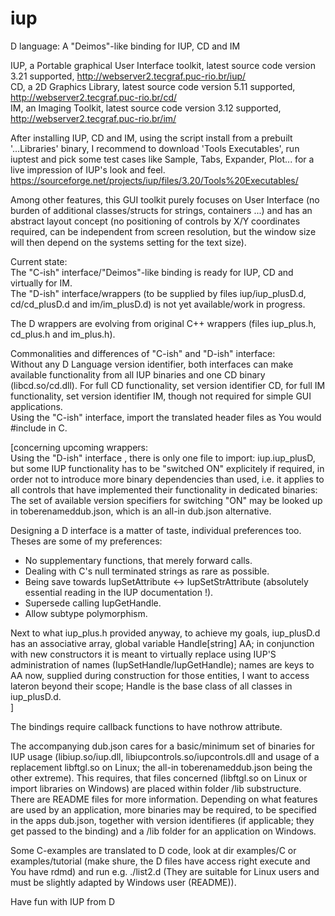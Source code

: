 # iup

D language: A "Deimos"-like binding for IUP, CD and IM 

IUP, a Portable graphical User Interface toolkit, latest source code version 3.21 supported,  http://webserver2.tecgraf.puc-rio.br/iup/<br>
CD, a 2D Graphics Library, latest source code version 5.11 supported,  http://webserver2.tecgraf.puc-rio.br/cd/<br>
IM, an Imaging Toolkit, latest source code version 3.12 supported,  http://webserver2.tecgraf.puc-rio.br/im/

After installing IUP, CD and IM, using the script install from a prebuilt '...Libraries' binary, I recommend to download 'Tools Executables', run iuptest and pick some test cases like Sample, Tabs, Expander, Plot... for a live impression of IUP's look and feel. https://sourceforge.net/projects/iup/files/3.20/Tools%20Executables/

Among other features, this GUI toolkit purely focuses on User Interface (no burden of additional classes/structs for strings, containers ...) and has an abstract layout concept (no positioning of controls by X/Y coordinates required, can be independent from screen resolution, but the window size will then depend on the systems setting for the text size).<br>

Current state:<br>
The "C-ish" interface/"Deimos"-like binding  is ready for IUP, CD and virtually for IM.<br>
The "D-ish" interface/wrappers (to be supplied by files iup/iup_plusD.d, cd/cd_plusD.d and im/im_plusD.d) is not yet available/work in progress.<br>

The D wrappers are evolving from original C++ wrappers (files iup_plus.h, cd_plus.h and im_plus.h).

Commonalities and differences of "C-ish" and "D-ish" interface:<br>
Without any D Language version identifier, both interfaces can make available functionality from all IUP binaries and one CD binary (libcd.so/cd.dll). For full CD functionality, set version identifier CD, for full IM functionality, set version identifier IM, though not required for simple GUI applications.<br>
Using the "C-ish" interface, import the translated header files as You would #include in C.<br>

[concerning upcoming wrappers:<br>
Using the "D-ish" interface , there is only one file to import: iup.iup_plusD, but some IUP functionality has to be "switched ON" explicitely if required, in order not to introduce more binary dependencies than used, i.e. it applies to all controls that have implemented their functionality in dedicated binaries: The set of available version specifiers for switching "ON" may be looked up in toberenameddub.json, which is an all-in dub.json alternative.

Designing a D interface is a matter of taste, individual preferences too. Theses are some of my preferences:<br>
- No supplementary functions, that merely forward calls.
- Dealing with C's null terminated strings as rare as possible.<br>
- Being save towards IupSetAttribute <-> IupSetStrAttribute (absolutely essential reading in the IUP documentation !).<br>
- Supersede calling IupGetHandle.<br>
- Allow subtype polymorphism.<br>

Next to what iup_plus.h provided anyway, to achieve my goals, iup_plusD.d has an associative array, global variable Handle[string] AA; in conjunction with new constructors it is meant to virtually replace using IUP'S administration of names (IupSetHandle/IupGetHandle); names are keys to AA now, supplied during construction for those entities, I want to access lateron beyond their scope; Handle is the base class of all classes in iup_plusD.d.<br>
]

The bindings require callback functions to have nothrow attribute.<br>

The accompanying dub.json cares for a basic/minimum set of binaries for IUP usage (libiup.so/iup.dll, libiupcontrols.so/iupcontrols.dll and usage of a replacement libftgl.so on Linux; the all-in toberenameddub.json being the other extreme). This requires, that files concerned (libftgl.so on Linux or import libraries on Windows) are placed within folder /lib substructure. There are README files for more information. Depending on what features are used by an application, more binaries may be required, to be specified in the apps dub.json, together with version identifieres (if applicable; they get passed to the binding) and a /lib folder for an application on Windows.

Some C-examples are translated to D code, look at dir examples/C or examples/tutorial (make shure, the D files have access right execute and You have rdmd) and run e.g. ./list2.d (They are suitable for Linux users and must be slightly adapted by Windows user (README)).

Have fun with IUP from D

